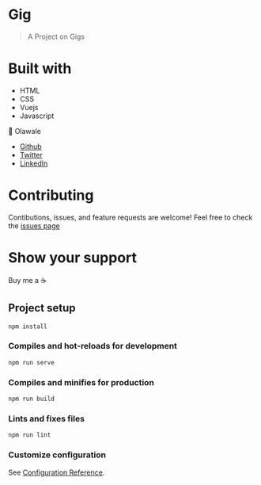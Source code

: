 # Gig

> A Project on Gigs

# Built with

- HTML
- CSS
- Vuejs
- Javascript

👤 Olawale
- [Github](https://github.com/ishuacharis)
- [Twitter](https://twitter.com/ibreaktherules)
- [LinkedIn](https://www.linkedin.com/in/olawale-omoogun-330a051b1/)

# Contributing

Contibutions, issues, and feature requests are welcome!
Feel free to check the [issues page](https://github.com/olawale-o/krystal-client/issues)

# Show your support
Buy me a :coffee:

## Project setup
```
npm install
```

### Compiles and hot-reloads for development
```
npm run serve
```

### Compiles and minifies for production
```
npm run build
```

### Lints and fixes files
```
npm run lint
```

### Customize configuration
See [Configuration Reference](https://cli.vuejs.org/config/).
